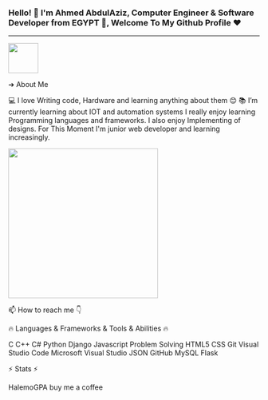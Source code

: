 ### Hello! 👋 I'm Ahmed AbdulAziz, Computer Engineer & Software Developer from EGYPT 👋, Welcome To My Github Profile ♥
---------------------------------------------------------------------
<img src="https://user-images.githubusercontent.com/45937473/187419128-e4628d24-ac10-4473-b923-c02c8f9ebe2f.gif" width=60 height55>

➔ About Me

💻 I love Writing code, Hardware and learning anything about them 😊
📚 I’m currently learning about IOT and automation systems
I really enjoy learning Programming languages and frameworks.
I also enjoy Implementing of designs.
For This Moment I'm junior web developer and learning increasingly.

<img src="https://user-images.githubusercontent.com/45937473/186777755-c5bb49e4-c023-4cec-b3ce-73d3547b1f12.gif" width=300 height400>


📫 How to reach me 👇



      

🔥 Languages & Frameworks & Tools & Abilities 🔥

C C++ C# Python Django Javascript Problem Solving HTML5 CSS Git Visual Studio Code Microsoft Visual Studio JSON GitHub MySQL Flask

⚡ Stats ⚡



HalemoGPA buy me a coffee

